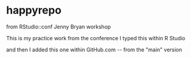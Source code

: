 # happyrepo
from RStudio::conf Jenny Bryan workshop

This is my practice work from the conference
I typed this within R Studio

and then I added this one within GitHub.com -- from the  "main" version
